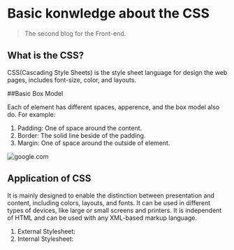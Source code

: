 # Basic konwledge about the CSS

>The second blog for the Front-end.

## What is the CSS?

CSS(Cascading Style Sheets) is the style sheet language for design the web pages, includes font-size, color, and layouts.

##Basic Box Model

Each of element has different spaces, apperence, and the box model also do. For example:

1. Padding: One of space around the content.
2. Border: The solid line beside of the padding.
3. Margin: One of space around the outside of element.

![google.com](https://inknight.cn/pic/note/%E6%A0%87%E5%87%86%E7%9B%92%E6%A8%A1%E5%9E%8B.png)

## Application of CSS

It is mainly designed to enable the distinction between presentation and content, including colors, layouts, and fonts. It can be used in different types of devices, like large or small screens and printers. It is independent of HTML and can be used with any XML-based markup language.

1. External Stylesheet: <link rel="stylesheet" href="xxxx.css">
2. Internal Stylesheet: <style> h1{font-size:30px;}<style>
3. Inline Stylesheet: <p style="background-color: burlywood; font-size: 10px;">Derek Sun</p>

##CSS‘s operating principle

1. Load HTML
2. Parse HTML>Load CSS>Parse CSS>Attach style to DOM nodes
3. Create DOM tree
4. Display

![google.com](https://user-images.githubusercontent.com/12515800/28882583-3b577798-77de-11e7-9078-24689495b143.jpg)

## CSS selectors

1. CSS Element Selector
2. CSS Id Selector
3. CSS Class Selector
4. CSS Universal Selector
5. CSS Group Selector

![google.com](https://cf.ppt-online.org/files/slide/k/Kbp3XcismqFREgGuz9OBIWY1vDx6MwHVeZQjC5/slide-8.jpg)

### Selectors priority

!important>inline stysheet>id selector>class selector>group selector>element selector>universal selector

